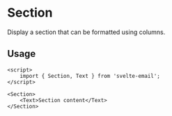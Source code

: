 # Section

Display a section that can be formatted using columns.

## Usage

```svelte
<script>
	import { Section, Text } from 'svelte-email';
</script>

<Section>
	<Text>Section content</Text>
</Section>
```
